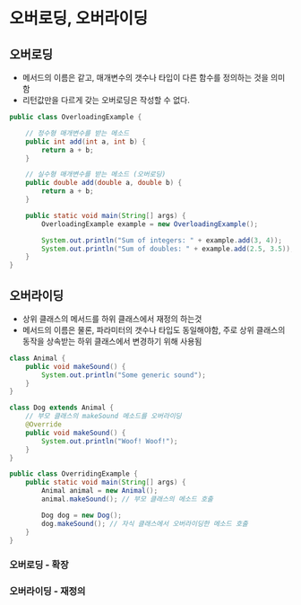 # 오버로딩, 오버라이딩

## 오버로딩
- 메서드의 이름은 같고, 매개변수의 갯수나 타입이 다른 함수를 정의하는 것을 의미함
- 리턴값만을 다르게 갖는 오버로딩은 작성할 수 없다.

``` java
public class OverloadingExample {

    // 정수형 매개변수를 받는 메소드
    public int add(int a, int b) {
        return a + b;
    }

    // 실수형 매개변수를 받는 메소드 (오버로딩)
    public double add(double a, double b) {
        return a + b;
    }

    public static void main(String[] args) {
        OverloadingExample example = new OverloadingExample();

        System.out.println("Sum of integers: " + example.add(3, 4));
        System.out.println("Sum of doubles: " + example.add(2.5, 3.5));
    }
}
```

## 오버라이딩
- 상위 클래스의 메서드를 하위 클래스에서 재정의 하는것
- 메서드의 이름은 물론, 파라미터의 갯수나 타입도 동일해야함, 주로 상위 클래스의 동작을 상속받는 하위 클래스에서 변경하기 위해 사용됨

``` java
class Animal {
    public void makeSound() {
        System.out.println("Some generic sound");
    }
}

class Dog extends Animal {
    // 부모 클래스의 makeSound 메소드를 오버라이딩
    @Override
    public void makeSound() {
        System.out.println("Woof! Woof!");
    }
}

public class OverridingExample {
    public static void main(String[] args) {
        Animal animal = new Animal();
        animal.makeSound(); // 부모 클래스의 메소드 호출

        Dog dog = new Dog();
        dog.makeSound(); // 자식 클래스에서 오버라이딩한 메소드 호출
    }
}
```

### 오버로딩 - 확장
### 오버라이딩 - 재정의
